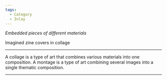 ```yaml
---
tags:
  - Category
  - Inlay
---
```

*Embedded pieces of different materials*

Imagined zine covers in collage

---

A collage is a type of art that combines various materials into one composition. A montage is a type of art combining several images into a single thematic composition.

---